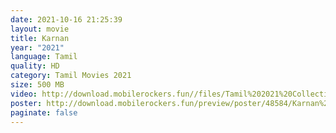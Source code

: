 ```yaml
---
date: 2021-10-16 21:25:39
layout: movie
title: Karnan
year: "2021"
language: Tamil
quality: HD
category: Tamil Movies 2021
size: 500 MB
video: http://download.mobilerockers.fun//files/Tamil%202021%20Collection/Karnan%20(2021)/Karnan%20(2021)%20Full%20Movies/Karnan%20(2021)%20HDRip/Karnan%20(2021)%20HDRip%20Single%20Part.mp4
poster: http://download.mobilerockers.fun/preview/poster/48584/Karnan%20(2021).png
paginate: false
---
```


